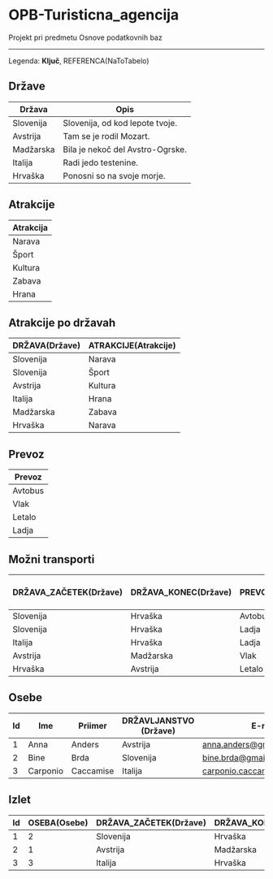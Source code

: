 # OPB-Turisticna_agencija
Projekt pri predmetu Osnove podatkovnih baz 

---
Legenda: **Ključ**, REFERENCA(NaToTabelo)

## Države
|**Država**| Opis |
|----------|-----|
|Slovenija| Slovenija, od kod lepote tvoje.|
|Avstrija|  Tam se je rodil Mozart.|
|Madžarska| Bila je nekoč del Avstro-Ogrske.|
|Italija| Radi jedo testenine. |
|Hrvaška| Ponosni so na svoje morje.|

## Atrakcije
|**Atrakcija**|
|--|
|Narava|
|Šport|
|Kultura|
|Zabava|
|Hrana|

## Atrakcije po državah
| **DRŽAVA**(Države)|**ATRAKCIJE**(Atrakcije)|
|---|---|
|Slovenija|Narava|
|Slovenija|Šport|
|Avstrija|Kultura|
|Italija|Hrana|
|Madžarska|Zabava|
|Hrvaška|Narava|

## Prevoz
|**Prevoz**|
|---|
|Avtobus|
|Vlak|
|Letalo|
|Ladja|

## Možni transporti
|**DRŽAVA_ZAČETEK**(Države)|**DRŽAVA_KONEC**(Države)|**PREVOZ**(Prevoz)| Trajanje (v urah) | Cena (v evrih)|
|--|--|--|--|--|
|Slovenija|Hrvaška|Avtobus|2|12|
|Slovenija|Hrvaška|Ladja|3|35|
|Italija|Hrvaška|Ladja|3|40|
|Avstrija|Madžarska|Vlak|1|20|
|Hrvaška|Avstrija|Letalo|1|50|

## Osebe
|**Id**|Ime|Priimer|DRŽAVLJANSTVO (Države)|E-mail|Geslo|
|--|--|--|--|--|--|
|1|Anna|Anders|Avstrija|anna.anders@gmail.com|hCj!5h1A|
|2|Bine|Brda|Slovenija|bine.brda@gmail.com|EggsAndBacon81|
|3|Carponio|Caccamise|Italija|carponio.caccamise@gmail.com|Roma123|

## Izlet
|**Id**|OSEBA(Osebe)|DRŽAVA_ZAČETEK(Države)|DRŽAVA_KONEC(Države)|PREVOZ(Prevoz)|Datum|Ocena|
|--|--|--|--|--|--|--|
|1|2|Slovenija|Hrvaška|Ladja|1.8.2019|10|
|2|1|Avstrija|Madžarska|Vlak|12.9.2019|10|
|3|3|Italija|Hrvaška|Ladja|3.12.2019|10|






